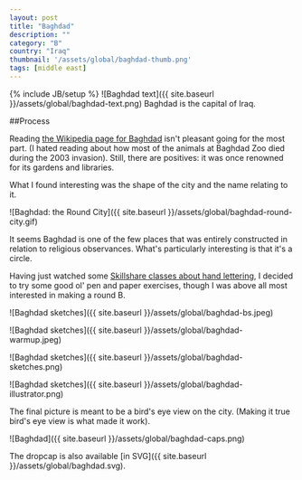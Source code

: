 ```yaml
---
layout: post
title: "Baghdad"
description: ""
category: "B"
country: "Iraq"
thumbnail: '/assets/global/baghdad-thumb.png'
tags: [middle east]
---
```

{% include JB/setup %}
![Baghdad text]({{ site.baseurl }}/assets/global/baghdad-text.png)
Baghdad is the capital of Iraq.

##Process

Reading [the Wikipedia page for Baghdad](https://en.wikipedia.org/wiki/Baghdad) isn't pleasant going for the most part. (I hated reading about how most of the animals at Baghdad Zoo died during the 2003 invasion).
Still, there are positives: it was once renowned for its gardens and libraries. 

What I found interesting was the shape of the city and the name relating to it. 

![Baghdad: the Round City]({{ site.baseurl }}/assets/global/baghdad-round-city.gif)

It seems Baghdad is one of the few places that was entirely constructed in relation to religious observances. What's particularly interesting is that it's a circle.

Having just watched some [Skillshare classes about hand lettering](http://www.skillshare.com/classes/design/The-First-Steps-of-Hand-Lettering-Concept-to-Sketch-Lettering-I/389616295), I decided to try some good ol' pen and paper exercises, though I was above all most interested in making a round B.

![Baghdad sketches]({{ site.baseurl }}/assets/global/baghdad-bs.jpeg)

![Baghdad sketches]({{ site.baseurl }}/assets/global/baghdad-warmup.jpeg)

![Baghdad sketches]({{ site.baseurl }}/assets/global/baghdad-sketches.png)

![Baghdad sketches]({{ site.baseurl }}/assets/global/baghdad-illustrator.png)

The final picture is meant to be a bird's eye view on the city. (Making it true bird's eye view is what made it work).

![Baghdad]({{ site.baseurl }}/assets/global/baghdad-caps.png)

The dropcap is also available [in SVG]({{ site.baseurl }}/assets/global/baghdad.svg).